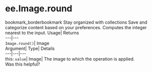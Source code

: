  
#  ee.Image.round 
bookmark_borderbookmark Stay organized with collections  Save and categorize content based on your preferences.
Computes the integer nearest to the input. 
Usage| Returns  
---|---  
`Image.round()`| Image  
Argument| Type| Details  
---|---|---  
this: `value`| Image| The image to which the operation is applied.  
Was this helpful?
